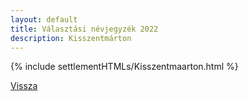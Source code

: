 ```yaml
---
layout: default
title: Választási névjegyzék 2022
description: Kisszentmárton
---
```


{% include settlementHTMLs/Kisszentmaarton.html %}

[Vissza](../)
